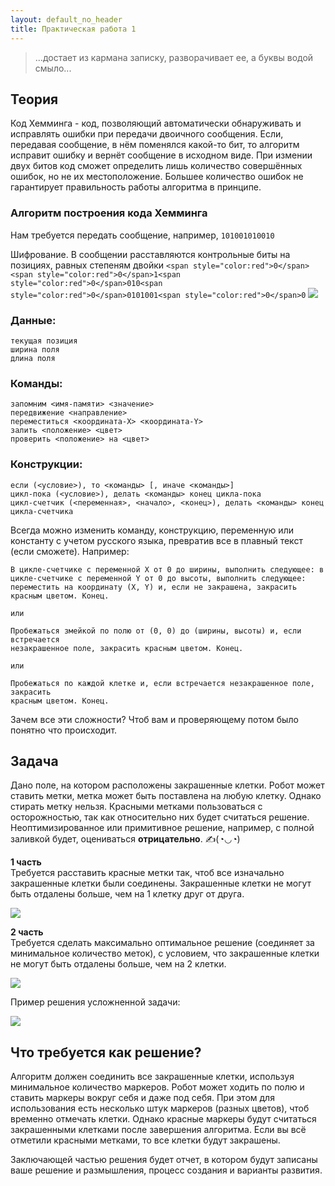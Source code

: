 ```yaml
---
layout: default_no_header
title: Практическая работа 1
---
```


> ...достает из кармана записку, разворачивает ее, а буквы водой смыло...

## Теория

Код Хемминга - код, позволяющий автоматически обнаруживать и исправлять ошибки при передачи двоичного сообщения. Если, передавая сообщение, в нём поменялся какой-то бит, то алгоритм исправит ошибку и вернёт сообщение в исходном виде. При измении двух битов код сможет определить лишь количество совершённых ошибок, но не их местоположение. Большее количество ошибок не гарантирует правильность работы алгоритма в принципе.

### Алгоритм построения кода Хемминга
Нам требуется передать сообщение, например,
`101001010010`

Шифрование.
В сообщении расставляются контрольные биты на позициях, равных степеням двойки
`<span style="color:red">0</span><span style="color:red">0</span>1<span style="color:red">0</span>010<span style="color:red">0</span>0101001<span style="color:red">0</span>0`
<img class="img-small" src="{{site.baseurl}}/resources/labs/lab-1/01_simple.png">

### Данные:

```
текущая позиция
ширина поля
длина поля
```

### Команды:

```
запомним <имя-памяти> <значение>
передвижение <направление>
переместиться <координата-X> <координата-Y>
залить <положение> <цвет>
проверить <положение> на <цвет>
```

### Конструкции:

```
если (<условие>), то <команды> [, иначе <команды>]
цикл-пока (<условие>), делать <команды> конец цикла-пока
цикл-счетчик (<переменная>, <начало>, <конец>), делать <команды> конец цикла-счетчика
```

Всегда можно изменить команду, конструкцию, переменную или константу с учетом русского языка, превратив все в плавный текст (если сможете). Например:

```
В цикле-счетчике с переменной X от 0 до ширины, выполнить следующее: в 
цикле-счетчике с переменной Y от 0 до высоты, выполнить следующее: 
переместить на координату (X, Y) и, если не закрашена, закрасить 
красным цветом. Конец.

или

Пробежаться змейкой по полю от (0, 0) до (ширины, высоты) и, если встречается 
незакрашенное поле, закрасить красным цветом. Конец.

или

Пробежаться по каждой клетке и, если встречается незакрашенное поле, закрасить 
красным цветом. Конец.
```

Зачем все эти сложности? Чтоб вам и проверяющему потом было понятно что происходит.

## Задача

Дано поле, на котором расположены закрашенные клетки. Робот может ставить метки, метка может быть поставлена на любую клетку. Однако стирать метку нельзя. Красными метками пользоваться с осторожностью, так как относительно них будет считаться решение. Неоптимизированное или примитивное решение, например, с полной заливкой будет, оцениваться **отрицательно**. ✍(◔◡◔)

**1 часть**  
Требуется расставить красные метки так, чтоб все изначально закрашенные клетки были соединены. Закрашенные клетки не могут быть отдалены больше, чем на 1 клетку друг от друга.

<img class="img-small" src="{{site.baseurl}}/resources/labs/lab-1/02_simple_solution.png">

**2 часть**  
Требуется сделать максимально оптимальное решение (соединяет за минимальное количество меток), с условием, что закрашенные клетки не могут быть отдалены больше, чем на 2 клетки.

<img class="img-small" src="{{site.baseurl}}/resources/labs/lab-1/03_hard.png">

Пример решения усложненной задачи:

<img class="img-small" src="{{site.baseurl}}/resources/labs/lab-1/04_hard_solution.png">

## Что требуется как решение?

Алгоритм должен соединить все закрашенные клетки, используя минимальное количество маркеров. Робот может ходить по полю и ставить маркеры вокруг себя и даже под себя. При этом для использования есть несколько штук маркеров (разных цветов), чтоб временно отмечать клетки. Однако красные маркеры будут считаться закрашенными клетками после завершения алгоритма. Если вы всё отметили красными метками, то все клетки будут закрашены. 

Заключающей частью решения будет отчет, в котором будут записаны ваше решение и размышления, процесс создания и варианты развития.
